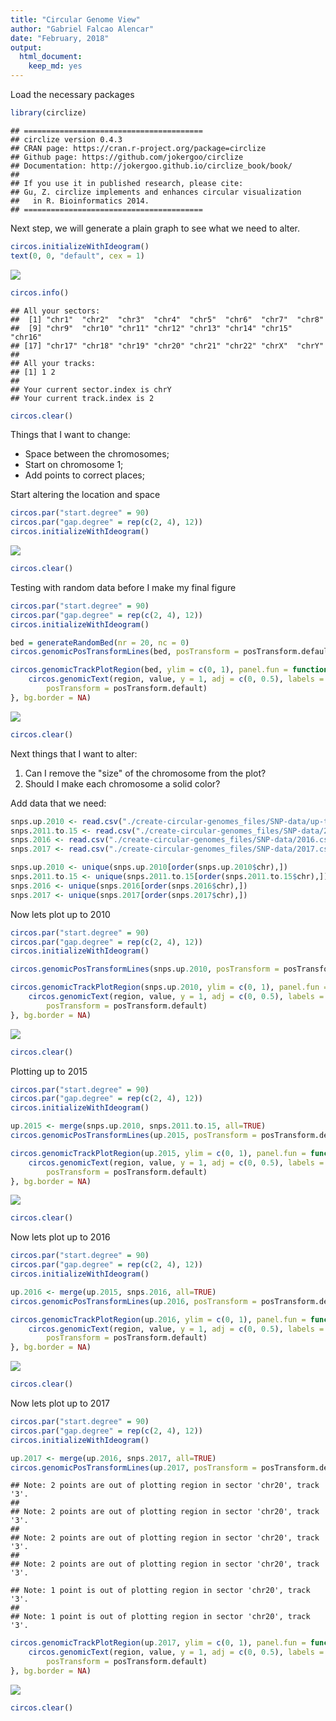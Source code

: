 ```yaml
---
title: "Circular Genome View"
author: "Gabriel Falcao Alencar"
date: "February, 2018"
output: 
  html_document: 
    keep_md: yes
---
```




Load the necessary packages

```r
library(circlize)
```

```
## ========================================
## circlize version 0.4.3
## CRAN page: https://cran.r-project.org/package=circlize
## Github page: https://github.com/jokergoo/circlize
## Documentation: http://jokergoo.github.io/circlize_book/book/
## 
## If you use it in published research, please cite:
## Gu, Z. circlize implements and enhances circular visualization 
##   in R. Bioinformatics 2014.
## ========================================
```

Next step, we will generate a plain graph to see what we need to alter.


```r
circos.initializeWithIdeogram()
text(0, 0, "default", cex = 1)
```

![](create-circular-genomes_files/figure-html/first-1.png)<!-- -->

```r
circos.info()
```

```
## All your sectors:
##  [1] "chr1"  "chr2"  "chr3"  "chr4"  "chr5"  "chr6"  "chr7"  "chr8" 
##  [9] "chr9"  "chr10" "chr11" "chr12" "chr13" "chr14" "chr15" "chr16"
## [17] "chr17" "chr18" "chr19" "chr20" "chr21" "chr22" "chrX"  "chrY" 
## 
## All your tracks:
## [1] 1 2
## 
## Your current sector.index is chrY
## Your current track.index is 2
```

```r
circos.clear()
```

Things that I want to change:  
* Space between the chromosomes;  
* Start on chromosome 1;  
* Add points to correct places;  

Start altering the location and space


```r
circos.par("start.degree" = 90)
circos.par("gap.degree" = rep(c(2, 4), 12))
circos.initializeWithIdeogram()
```

![](create-circular-genomes_files/figure-html/local-space-1.png)<!-- -->

```r
circos.clear()
```

Testing with random data before I make my final figure


```r
circos.par("start.degree" = 90)
circos.par("gap.degree" = rep(c(2, 4), 12))
circos.initializeWithIdeogram()

bed = generateRandomBed(nr = 20, nc = 0)
circos.genomicPosTransformLines(bed, posTransform = posTransform.default, horizontalLine = "top", track.height = 0.1)

circos.genomicTrackPlotRegion(bed, ylim = c(0, 1), panel.fun = function(region, value, ...) {
    circos.genomicText(region, value, y = 1, adj = c(0, 0.5), labels = "gene", facing = "reverse.clockwise", niceFacing = TRUE,
        posTransform = posTransform.default)
}, bg.border = NA)
```

![](create-circular-genomes_files/figure-html/randon-data-graph-1.png)<!-- -->

```r
circos.clear()
```

Next things that I want to alter:  
1. Can I remove the "size" of the chromosome from the plot?  
2. Should I make each chromosome a solid color?

Add data that we need:


```r
snps.up.2010 <- read.csv("./create-circular-genomes_files/SNP-data/up-to-2010.csv", header=TRUE)
snps.2011.to.15 <- read.csv("./create-circular-genomes_files/SNP-data/2011-2015.csv", header=TRUE)
snps.2016 <- read.csv("./create-circular-genomes_files/SNP-data/2016.csv", header=TRUE)
snps.2017 <- read.csv("./create-circular-genomes_files/SNP-data/2017.csv", header=TRUE)

snps.up.2010 <- unique(snps.up.2010[order(snps.up.2010$chr),])
snps.2011.to.15 <- unique(snps.2011.to.15[order(snps.2011.to.15$chr),])
snps.2016 <- unique(snps.2016[order(snps.2016$chr),])
snps.2017 <- unique(snps.2017[order(snps.2017$chr),])
```

Now lets plot up to 2010

```r
circos.par("start.degree" = 90)
circos.par("gap.degree" = rep(c(2, 4), 12))
circos.initializeWithIdeogram()

circos.genomicPosTransformLines(snps.up.2010, posTransform = posTransform.default, horizontalLine = "top", track.height = 0.1)

circos.genomicTrackPlotRegion(snps.up.2010, ylim = c(0, 1), panel.fun = function(region, value, ...) {
    circos.genomicText(region, value, y = 1, adj = c(0, 0.5), labels = "loci", facing = "reverse.clockwise", niceFacing = TRUE,
        posTransform = posTransform.default)
}, bg.border = NA)
```

![](create-circular-genomes_files/figure-html/up-2010-1.png)<!-- -->

```r
circos.clear()
```

Plotting up to 2015

```r
circos.par("start.degree" = 90)
circos.par("gap.degree" = rep(c(2, 4), 12))
circos.initializeWithIdeogram()

up.2015 <- merge(snps.up.2010, snps.2011.to.15, all=TRUE)
circos.genomicPosTransformLines(up.2015, posTransform = posTransform.default, horizontalLine = "top", track.height = 0.1)

circos.genomicTrackPlotRegion(up.2015, ylim = c(0, 1), panel.fun = function(region, value, ...) {
    circos.genomicText(region, value, y = 1, adj = c(0, 0.5), labels = "loci", facing = "reverse.clockwise", niceFacing = TRUE,
        posTransform = posTransform.default)
}, bg.border = NA)
```

![](create-circular-genomes_files/figure-html/up-2015-1.png)<!-- -->

```r
circos.clear()
```

Now lets plot up to 2016

```r
circos.par("start.degree" = 90)
circos.par("gap.degree" = rep(c(2, 4), 12))
circos.initializeWithIdeogram()

up.2016 <- merge(up.2015, snps.2016, all=TRUE)
circos.genomicPosTransformLines(up.2016, posTransform = posTransform.default, horizontalLine = "top", track.height = 0.1)

circos.genomicTrackPlotRegion(up.2016, ylim = c(0, 1), panel.fun = function(region, value, ...) {
    circos.genomicText(region, value, y = 1, adj = c(0, 0.5), labels = "loci", facing = "reverse.clockwise", niceFacing = TRUE,
        posTransform = posTransform.default)
}, bg.border = NA)
```

![](create-circular-genomes_files/figure-html/up-2016-1.png)<!-- -->

```r
circos.clear()
```

Now lets plot up to 2017

```r
circos.par("start.degree" = 90)
circos.par("gap.degree" = rep(c(2, 4), 12))
circos.initializeWithIdeogram()

up.2017 <- merge(up.2016, snps.2017, all=TRUE)
circos.genomicPosTransformLines(up.2017, posTransform = posTransform.default, horizontalLine = "top", track.height = 0.1)
```

```
## Note: 2 points are out of plotting region in sector 'chr20', track '3'.
## 
## Note: 2 points are out of plotting region in sector 'chr20', track '3'.
## 
## Note: 2 points are out of plotting region in sector 'chr20', track '3'.
## 
## Note: 2 points are out of plotting region in sector 'chr20', track '3'.
```

```
## Note: 1 point is out of plotting region in sector 'chr20', track '3'.
## 
## Note: 1 point is out of plotting region in sector 'chr20', track '3'.
```

```r
circos.genomicTrackPlotRegion(up.2017, ylim = c(0, 1), panel.fun = function(region, value, ...) {
    circos.genomicText(region, value, y = 1, adj = c(0, 0.5), labels = "loci", facing = "reverse.clockwise", niceFacing = TRUE,
        posTransform = posTransform.default)
}, bg.border = NA)
```

![](create-circular-genomes_files/figure-html/up-2017-1.png)<!-- -->

```r
circos.clear()
```
